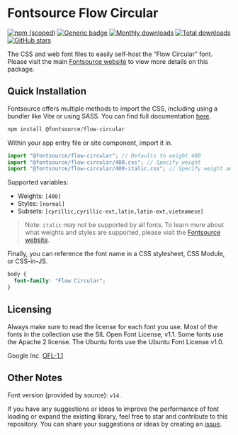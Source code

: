 # Fontsource Flow Circular

[![npm (scoped)](https://img.shields.io/npm/v/@fontsource/flow-circular?color=brightgreen)](https://www.npmjs.com/package/@fontsource/flow-circular) [![Generic badge](https://img.shields.io/badge/fontsource-passing-brightgreen)](https://github.com/fontsource/fontsource) [![Monthly downloads](https://badgen.net/npm/dm/@fontsource/flow-circular)](https://github.com/fontsource/fontsource) [![Total downloads](https://badgen.net/npm/dt/@fontsource/flow-circular)](https://github.com/fontsource/fontsource) [![GitHub stars](https://img.shields.io/github/stars/fontsource/fontsource.svg?style=social&label=Star)](https://github.com/fontsource/fontsource/stargazers)

The CSS and web font files to easily self-host the “Flow Circular” font. Please visit the main [Fontsource website](https://fontsource.org/fonts/flow-circular) to view more details on this package.

## Quick Installation

Fontsource offers multiple methods to import the CSS, including using a bundler like Vite or using SASS. You can find full documentation [here](https://fontsource.org/docs/getting-started/introduction).

```javascript
npm install @fontsource/flow-circular
```

Within your app entry file or site component, import it in.

```javascript
import "@fontsource/flow-circular"; // Defaults to weight 400
import "@fontsource/flow-circular/400.css"; // Specify weight
import "@fontsource/flow-circular/400-italic.css"; // Specify weight and style
```

Supported variables:
- Weights: `[400]`
- Styles: `[normal]`
- Subsets: `[cyrillic,cyrillic-ext,latin,latin-ext,vietnamese]`

> Note: `italic` may not be supported by all fonts. To learn more about what weights and styles are supported, please visit the [Fontsource website](https://fontsource.org/fonts/flow-circular).

Finally, you can reference the font name in a CSS stylesheet, CSS Module, or CSS-in-JS.

```css
body {
  font-family: "Flow Circular";
}
```

## Licensing
Always make sure to read the license for each font you use. Most of the fonts in the collection use the SIL Open Font License, v1.1. Some fonts use the Apache 2 license. The Ubuntu fonts use the Ubuntu Font License v1.0.

Google Inc.
[OFL-1.1](http://scripts.sil.org/OFL)

## Other Notes
Font version (provided by source): `v14`.

If you have any suggestions or ideas to improve the performance of font loading or expand the existing library, feel free to star and contribute to this repository. You can share your suggestions or ideas by creating an [issue](https://github.com/fontsource/fontsource/issues).